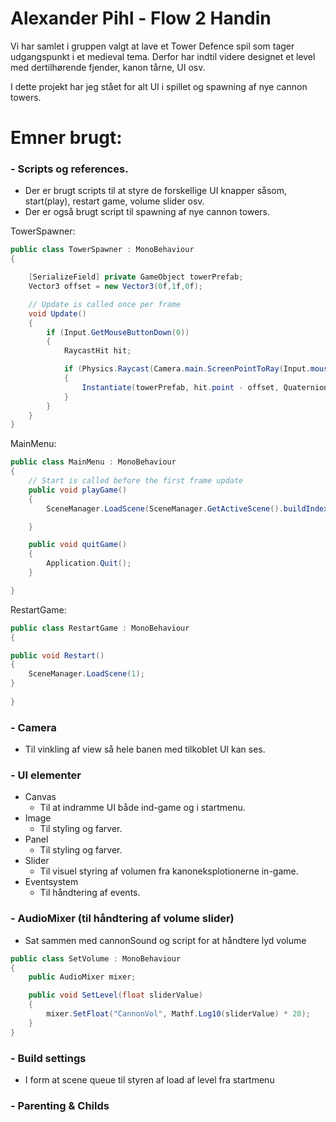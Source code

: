 # Alexander Pihl - Flow 2 Handin
Vi har samlet i gruppen valgt at lave et Tower Defence spil som tager udgangspunkt i et medieval tema. Derfor har indtil videre designet et level med dertilhørende fjender, kanon tårne, UI osv.

I dette projekt har jeg stået for alt UI i spillet og spawning af nye cannon towers. 

# Emner brugt:

### - Scripts og references.
  - Der er brugt scripts til at styre de forskellige UI knapper såsom, start(play), restart game, volume slider osv.
  - Der er også brugt script til spawning af nye cannon towers.
  
TowerSpawner:

```c#
public class TowerSpawner : MonoBehaviour
{

    [SerializeField] private GameObject towerPrefab;
    Vector3 offset = new Vector3(0f,1f,0f);

    // Update is called once per frame
    void Update()
    {
        if (Input.GetMouseButtonDown(0))
        {
            RaycastHit hit;

            if (Physics.Raycast(Camera.main.ScreenPointToRay(Input.mousePosition), out hit))
            {
                Instantiate(towerPrefab, hit.point - offset, Quaternion.identity);
            }
        }
    }
}
```
MainMenu:
```c#
public class MainMenu : MonoBehaviour
{
    // Start is called before the first frame update
    public void playGame()
    {
        SceneManager.LoadScene(SceneManager.GetActiveScene().buildIndex + 1);

    }

    public void quitGame()
    {
        Application.Quit();
    }

}
```

RestartGame:
```c#
public class RestartGame : MonoBehaviour
{

public void Restart()
{
    SceneManager.LoadScene(1);
}
 
}
```
### - Camera
  - Til vinkling af view så hele banen med tilkoblet UI kan ses.
### - UI elementer
  - Canvas
    - Til at indramme UI både ind-game og i startmenu.
  - Image
    - Til styling og farver.
  - Panel
    - Til styling og farver.
  - Slider
    - Til visuel styring af volumen fra kanoneksplotionerne in-game.
  - Eventsystem
    - Til håndtering af events.
### - AudioMixer (til håndtering af volume slider)
  - Sat sammen med cannonSound og script for at håndtere lyd volume

```c#
public class SetVolume : MonoBehaviour
{
    public AudioMixer mixer;

    public void SetLevel(float sliderValue)
    {
        mixer.SetFloat("CannonVol", Mathf.Log10(sliderValue) * 20);
    }
}

```
### - Build settings
  - I form at scene queue til styren af load af level fra startmenu
### - Parenting & Childs

